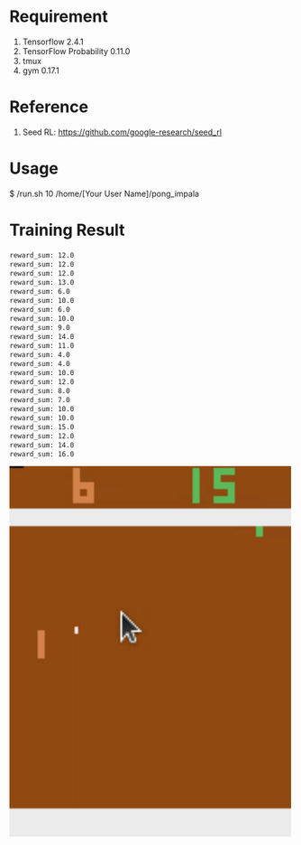 # Requirement
1. Tensorflow 2.4.1
2. TensorFlow Probability 0.11.0
3. tmux
4. gym 0.17.1

# Reference
1. Seed RL: https://github.com/google-research/seed_rl

# Usage
$ /run.sh 10 /home/[Your User Name]/pong_impala

# Training Result

```
reward_sum: 12.0
reward_sum: 12.0
reward_sum: 12.0
reward_sum: 13.0
reward_sum: 6.0
reward_sum: 10.0
reward_sum: 6.0
reward_sum: 10.0
reward_sum: 9.0
reward_sum: 14.0
reward_sum: 11.0
reward_sum: 4.0
reward_sum: 4.0
reward_sum: 10.0
reward_sum: 12.0
reward_sum: 8.0
reward_sum: 7.0
reward_sum: 10.0
reward_sum: 10.0
reward_sum: 15.0
reward_sum: 12.0
reward_sum: 14.0
reward_sum: 16.0
```

<img src="image/pong_impala_result.gif" width="500">
  
